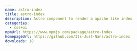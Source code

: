 ```yaml
---
name: astro-index
title: astro-index
description: Astro component to render a apache like index
categories:
  - css+ui
npmUrl: https://www.npmjs.com/package/astro-index
homepageUrl: https://github.com/Its-Just-Nans/astro-index
downloads: 18
---
```

